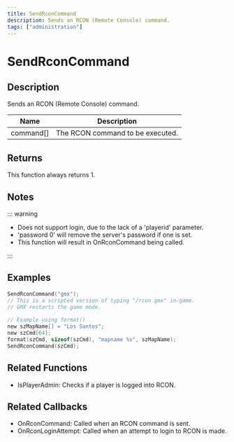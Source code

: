 ```yaml
---
title: SendRconCommand
description: Sends an RCON (Remote Console) command.
tags: ["administration"]
---
```


# SendRconCommand

<TagLinks />

## Description

Sends an RCON (Remote Console) command.

| Name      | Description                      |
| --------- | -------------------------------- |
| command[] | The RCON command to be executed. |

## Returns

This function always returns 1.

## Notes

::: warning

- Does not support login, due to the lack of a 'playerid' parameter.
- 'password 0' will remove the server's password if one is set.
- This function will result in OnRconCommand being called.

:::

## Examples

```c
SendRconCommand("gmx");
// This is a scripted version of typing "/rcon gmx" in-game.
// GMX restarts the game mode.
 
// Example using format()
new szMapName[] = "Los Santos";
new szCmd[64];
format(szCmd, sizeof(szCmd), "mapname %s", szMapName);
SendRconCommand(szCmd);
```

## Related Functions

- IsPlayerAdmin: Checks if a player is logged into RCON.

## Related Callbacks

- OnRconCommand: Called when an RCON command is sent.
- OnRconLoginAttempt: Called when an attempt to login to RCON is made.
